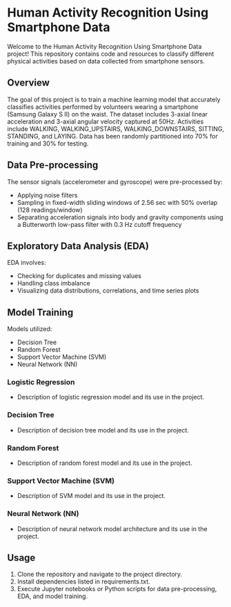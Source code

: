# Human Activity Recognition Using Smartphone Data

Welcome to the Human Activity Recognition Using Smartphone Data project! This repository contains code and resources to classify different physical activities based on data collected from smartphone sensors.



## Overview
The goal of this project is to train a machine learning model that accurately classifies activities performed by volunteers wearing a smartphone (Samsung Galaxy S II) on the waist. The dataset includes 3-axial linear acceleration and 3-axial angular velocity captured at 50Hz. Activities include WALKING, WALKING_UPSTAIRS, WALKING_DOWNSTAIRS, SITTING, STANDING, and LAYING. Data has been randomly partitioned into 70% for training and 30% for testing.

## Data Pre-processing
The sensor signals (accelerometer and gyroscope) were pre-processed by:
- Applying noise filters
- Sampling in fixed-width sliding windows of 2.56 sec with 50% overlap (128 readings/window)
- Separating acceleration signals into body and gravity components using a Butterworth low-pass filter with 0.3 Hz cutoff frequency

## Exploratory Data Analysis (EDA)
EDA involves:
- Checking for duplicates and missing values
- Handling class imbalance
- Visualizing data distributions, correlations, and time series plots

## Model Training
Models utilized:
- Decision Tree
- Random Forest
- Support Vector Machine (SVM)
- Neural Network (NN)

### Logistic Regression
- Description of logistic regression model and its use in the project.

### Decision Tree
- Description of decision tree model and its use in the project.

### Random Forest
- Description of random forest model and its use in the project.

### Support Vector Machine (SVM)
- Description of SVM model and its use in the project.

### Neural Network (NN)
- Description of neural network model architecture and its use in the project.

## Usage
1. Clone the repository and navigate to the project directory.
2. Install dependencies listed in requirements.txt.
3. Execute Jupyter notebooks or Python scripts for data pre-processing, EDA, and model training.
